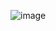 ![image](https://github.com/yl-me/Notes-of-computer-graphics/blob/master/NeHe/Lesson15.Texture%20Mapped%20Outline%20Fonts/Screenshot.gif)